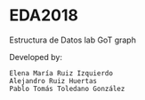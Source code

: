 # EDA2018
Estructura de Datos lab
GoT graph 


Developed by:

    Elena María Ruiz Izquierdo
    Alejandro Ruiz Huertas
    Pablo Tomás Toledano González
